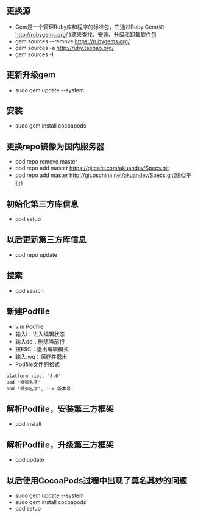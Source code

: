 ## 更换源
- Gem是一个管理Ruby库和程序的标准包，它通过Ruby Gem(如 http://rubygems.org/ )源来查找、安装、升级和卸载软件包
- gem sources --remove https://rubygems.org/
- gem sources -a http://ruby.taobao.org/
- gem sources -l

## 更新升级gem
- sudo gem update --system

## 安装
- sudo gem install cocoapods

## 更换repo镜像为国内服务器
- pod repo remove master
- pod repo add master https://gitcafe.com/akuandev/Specs.git
- pod repo add master http://git.oschina.net/akuandev/Specs.git(貌似不行)

## 初始化第三方库信息
- pod setup

## 以后更新第三方库信息
- pod repo update

## 搜索
- pod search

## 新建Podfile
- vim Podfile
- 输入i：进入编辑状态
- 输入dd：删除当前行
- 按ESC：退出编辑模式
- 输入:wq：保存并退出
- Podfile文件的格式

```objc
platform :ios, '8.0'
pod '框架名字'
pod '框架名字', '~> 版本号'
```

## 解析Podfile，安装第三方框架
- pod install

## 解析Podfile，升级第三方框架
- pod update

## 以后使用CocoaPods过程中出现了莫名其妙的问题
- sudo gem update --system
- sudo gem install cocoapods
- pod setup
